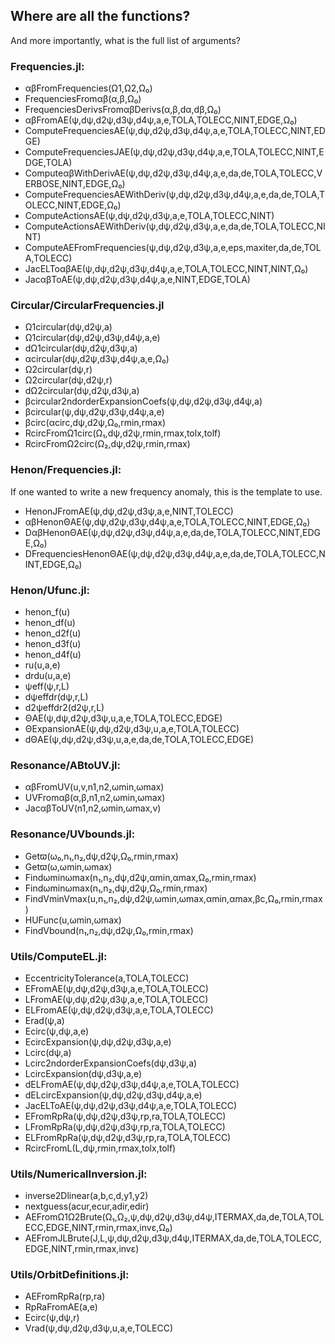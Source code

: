 ## Where are all the functions?
And more importantly, what is the full list of arguments?

### Frequencies.jl:
- αβFromFrequencies(Ω1,Ω2,Ω₀)
- FrequenciesFromαβ(α,β,Ω₀)
- FrequenciesDerivsFromαβDerivs(α,β,dα,dβ,Ω₀)
- αβFromAE(ψ,dψ,d2ψ,d3ψ,d4ψ,a,e,TOLA,TOLECC,NINT,EDGE,Ω₀)
- ComputeFrequenciesAE(ψ,dψ,d2ψ,d3ψ,d4ψ,a,e,TOLA,TOLECC,NINT,EDGE)
- ComputeFrequenciesJAE(ψ,dψ,d2ψ,d3ψ,d4ψ,a,e,TOLA,TOLECC,NINT,EDGE,TOLA)
- ComputeαβWithDerivAE(ψ,dψ,d2ψ,d3ψ,d4ψ,a,e,da,de,TOLA,TOLECC,VERBOSE,NINT,EDGE,Ω₀)
- ComputeFrequenciesAEWithDeriv(ψ,dψ,d2ψ,d3ψ,d4ψ,a,e,da,de,TOLA,TOLECC,NINT,EDGE,Ω₀)
- ComputeActionsAE(ψ,dψ,d2ψ,d3ψ,a,e,TOLA,TOLECC,NINT)
- ComputeActionsAEWithDeriv(ψ,dψ,d2ψ,d3ψ,a,e,da,de,TOLA,TOLECC,NINT)
- ComputeAEFromFrequencies(ψ,dψ,d2ψ,d3ψ,a,e,eps,maxiter,da,de,TOLA,TOLECC)
- JacELToαβAE(ψ,dψ,d2ψ,d3ψ,d4ψ,a,e,TOLA,TOLECC,NINT,NINT,Ω₀)
- JacαβToAE(ψ,dψ,d2ψ,d3ψ,d4ψ,a,e,NINT,EDGE,TOLA)

### Circular/CircularFrequencies.jl
- Ω1circular(dψ,d2ψ,a)
- Ω1circular(dψ,d2ψ,d3ψ,d4ψ,a,e)
- dΩ1circular(dψ,d2ψ,d3ψ,a)
- αcircular(dψ,d2ψ,d3ψ,d4ψ,a,e,Ω₀)
- Ω2circular(dψ,r)
- Ω2circular(dψ,d2ψ,r)
- dΩ2circular(dψ,d2ψ,d3ψ,a)
- βcircular2ndorderExpansionCoefs(ψ,dψ,d2ψ,d3ψ,d4ψ,a)
- βcircular(ψ,dψ,d2ψ,d3ψ,d4ψ,a,e)
- βcirc(αcirc,dψ,d2ψ,Ω₀,rmin,rmax)
- RcircFromΩ1circ(Ω₁,dψ,d2ψ,rmin,rmax,tolx,tolf)
- RcircFromΩ2circ(Ω₂,dψ,d2ψ,rmin,rmax)

### Henon/Frequencies.jl:
If one wanted to write a new frequency anomaly, this is the template to use.
- HenonJFromAE(ψ,dψ,d2ψ,d3ψ,a,e,NINT,TOLECC)
- αβHenonΘAE(ψ,dψ,d2ψ,d3ψ,d4ψ,a,e,TOLA,TOLECC,NINT,EDGE,Ω₀)
- DαβHenonΘAE(ψ,dψ,d2ψ,d3ψ,d4ψ,a,e,da,de,TOLA,TOLECC,NINT,EDGE,Ω₀)
- DFrequenciesHenonΘAE(ψ,dψ,d2ψ,d3ψ,d4ψ,a,e,da,de,TOLA,TOLECC,NINT,EDGE,Ω₀)

### Henon/Ufunc.jl:
- henon_f(u)
- henon_df(u)
- henon_d2f(u)
- henon_d3f(u)
- henon_d4f(u)
- ru(u,a,e)
- drdu(u,a,e)
- ψeff(ψ,r,L)
- dψeffdr(dψ,r,L)
- d2ψeffdr2(d2ψ,r,L)
- ΘAE(ψ,dψ,d2ψ,d3ψ,u,a,e,TOLA,TOLECC,EDGE)
- ΘExpansionAE(ψ,dψ,d2ψ,d3ψ,u,a,e,TOLA,TOLECC)
- dΘAE(ψ,dψ,d2ψ,d3ψ,u,a,e,da,de,TOLA,TOLECC,EDGE)

### Resonance/ABtoUV.jl:
- αβFromUV(u,v,n1,n2,ωmin,ωmax)
- UVFromαβ(α,β,n1,n2,ωmin,ωmax)
- JacαβToUV(n1,n2,ωmin,ωmax,v)

### Resonance/UVbounds.jl:
- Getϖ(ω₀,n₁,n₂,dψ,d2ψ,Ω₀,rmin,rmax)
- Getϖ(ω,ωmin,ωmax)
- Findωminωmax(n₁,n₂,dψ,d2ψ,αmin,αmax,Ω₀,rmin,rmax)
- Findωminωmax(n₁,n₂,dψ,d2ψ,Ω₀,rmin,rmax)
- FindVminVmax(u,n₁,n₂,dψ,d2ψ,ωmin,ωmax,αmin,αmax,βc,Ω₀,rmin,rmax)
- HUFunc(u,ωmin,ωmax)
- FindVbound(n₁,n₂,dψ,d2ψ,Ω₀,rmin,rmax)

### Utils/ComputeEL.jl:
- EccentricityTolerance(a,TOLA,TOLECC)
- EFromAE(ψ,dψ,d2ψ,d3ψ,a,e,TOLA,TOLECC)
- LFromAE(ψ,dψ,d2ψ,d3ψ,a,e,TOLA,TOLECC)
- ELFromAE(ψ,dψ,d2ψ,d3ψ,a,e,TOLA,TOLECC)
- Erad(ψ,a)
- Ecirc(ψ,dψ,a,e)
- EcircExpansion(ψ,dψ,d2ψ,d3ψ,a,e)
- Lcirc(dψ,a)
- Lcirc2ndorderExpansionCoefs(dψ,d3ψ,a)
- LcircExpansion(dψ,d3ψ,a,e)
- dELFromAE(ψ,dψ,d2ψ,d3ψ,d4ψ,a,e,TOLA,TOLECC)
- dELcircExpansion(ψ,dψ,d2ψ,d3ψ,d4ψ,a,e)
- JacELToAE(ψ,dψ,d2ψ,d3ψ,d4ψ,a,e,TOLA,TOLECC)
- EFromRpRa(ψ,dψ,d2ψ,d3ψ,rp,ra,TOLA,TOLECC)
- LFromRpRa(ψ,dψ,d2ψ,d3ψ,rp,ra,TOLA,TOLECC)
- ELFromRpRa(ψ,dψ,d2ψ,d3ψ,rp,ra,TOLA,TOLECC)
- RcircFromL(L,dψ,rmin,rmax,tolx,tolf)

### Utils/NumericalInversion.jl:
- inverse2Dlinear(a,b,c,d,y1,y2)
- nextguess(acur,ecur,adir,edir)
- AEFromΩ1Ω2Brute(Ω₁,Ω₂,ψ,dψ,d2ψ,d3ψ,d4ψ,ITERMAX,da,de,TOLA,TOLECC,EDGE,NINT,rmin,rmax,invε,Ω₀)
- AEFromJLBrute(J,L,ψ,dψ,d2ψ,d3ψ,d4ψ,ITERMAX,da,de,TOLA,TOLECC,EDGE,NINT,rmin,rmax,invε)

### Utils/OrbitDefinitions.jl:
- AEFromRpRa(rp,ra)
- RpRaFromAE(a,e)
- Ecirc(ψ,dψ,r)
- Vrad(ψ,dψ,d2ψ,d3ψ,u,a,e,TOLECC)
